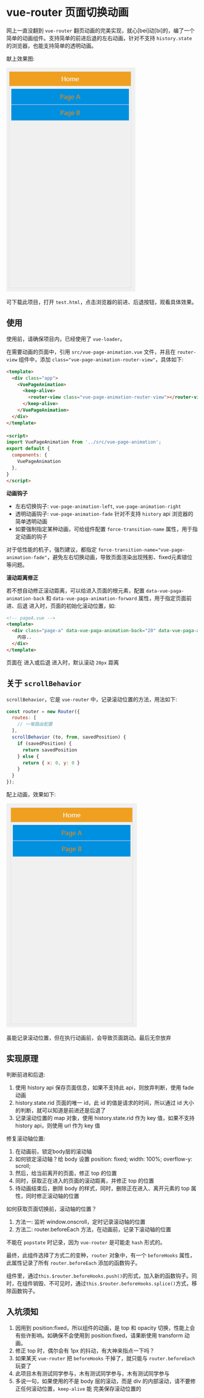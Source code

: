 # vue-router 页面切换动画
网上一直没翻到 `vue-router` 翻页动画的完美实现，就心[bei]动[bi]的，编了一个简单的动画组件。支持简单的前进后退的左右动画，针对不支持 `history.state` 的浏览器，也能支持简单的透明动画。

献上效果图:

![images/preview.gif](images/preview.gif)

可下载此项目，打开 `test.html`，点击浏览器的前进、后退按钮，观看具体效果。


## 使用

使用前，请确保项目内，已经使用了 `vue-loader`。

在需要动画的页面中，引用 `src/vue-page-animation.vue` 文件，并且在 `router-view` 组件中，添加 `class="vue-page-animation-router-view"`，具体如下:
```html
<template>
  <div class="app">
    <VuePageAnimation>
      <keep-alive>
        <router-view class="vue-page-animation-router-view"></router-view>
      </keep-alive>
    </VuePageAnimation>
  </div>
</template>

<script>
import VuePageAnimation from '../src/vue-page-animation';
export default {
  components: {
    VuePageAnimation
  },
}
</script>
```

**动画钩子**

* 左右切换钩子: `vue-page-animation-left`, `vue-page-animation-right`
* 透明动画钩子: `vue-page-animation-fade` 针对不支持 `history` api 浏览器的简单透明动画
* 如要强制指定某种动画，可给组件配置 `force-transition-name` 属性，用于指定动画的钩子

对于低性能的机子，强烈建议，都指定 `force-transition-name="vue-page-animation-fade"`，避免左右切换动画，导致页面渲染出现残影、fixed元素错位等问题。

**滚动距离修正**

若不想自动修正滚动距离，可以给进入页面的根元素，配置 `data-vue-paga-animation-back` 和 `data-vue-paga-animation-forward` 属性，用于指定页面前进、后退 进入时，页面的初始化滚动位置，如:

```html
<!-- pageA.vue -->
<template>
  <div class="page-a" data-vue-paga-animation-back="20" data-vue-paga-animation-forward="20">
    内容..
  </div>
</template>
```
页面在 进入或后退 进入时，默认滚动 `20px` 距离


## 关于 `scrollBehavior`
`scrollBehavior`，它是 `vue-router` 中，记录滚动位置的方法，用法如下:

```javascript
const router = new Router({
  routes: [
    // 一堆路由配置
  ],
  scrollBehavior (to, from, savedPosition) {
    if (savedPosition) {
      return savedPosition
    } else {
      return { x: 0, y: 0 }
    }
  }
});
```

配上动画，效果如下:

![images/scrollBehavior.gif](images/scrollBehavior.gif)

虽能记录滚动位置，但在执行动画前，会导致页面跳动。最后无奈放弃


## 实现原理

判断前进和后退:
 1. 使用 history api 保存页面信息，如果不支持此 api，则放弃判断，使用 fade 动画
 2. history.state.rid 页面的唯一 id，此 id 的值是请求的时间，所以通过 id 大小的判断，就可以知道是前进还是后退了
 3. 记录滚动位置的 map 对象，使用 history.state.rid 作为 key 值，如果不支持 history api，则使用 url 作为 key 值

修复滚动轴位置:
 1. 在动画前，锁定body层的滚动轴
 2. 如何锁定滚动轴？给 body 设置 position: fixed; width: 100%; overflow-y: scroll;
 3. 然后，给当前离开的页面，修正 top 的位置
 4. 同时，获取正在进入的页面的滚动距离，并修正 top 的位置
 5. 待动画结束后，删除 body 的样式，同时，删除正在进入、离开元素的 top 属性，同时修正滚动轴的位置

如何获取页面切换前，滚动轴的位置？
 1. 方法一: 监听 window.onscroll，定时记录滚动轴的位置
 2. 方法二: router.beforeEach 方法，在动画前，记录下滚动轴的位置

不能在 `popstate` 时记录，因为 `vue-router` 是可能走 `hash` 形式的。

最终，此组件选择了方式二的变种，`router` 对象中，有一个 `beforeHooks` 属性，此属性记录了所有 `router.beforeEach` 添加的函数钩子。

组件里，通过`this.$router.beforeHooks.push()`的形式，加入新的函数钩子。同时，在组件销毁、不可见时，通过`this.$router.beforeHooks.splice()`方式，移除函数钩子。


## 入坑须知
 1. 因用到 position:fixed，所以组件的动画，是 top 和 opacity 切换，性能上会有些许影响。如确保不会使用到 position:fixed，请果断使用 transform 动画。
 2. 修正 top 时，偶尔会有 1px 的抖动，有大神来指点一下吗？
 3. 如果某天 `vue-router` 把 `beforeHooks` 干掉了，就只能与 `router.beforeEach` 玩耍了
 4. 此项目木有测试同学参与，木有测试同学参与，木有测试同学参与
 5. 多说一句，如果使用的不是 body 层的滚动，而是 div 的内部滚动，请不要修正任何滚动位置，`keep-alive` 能 完美保存滚动位置的
